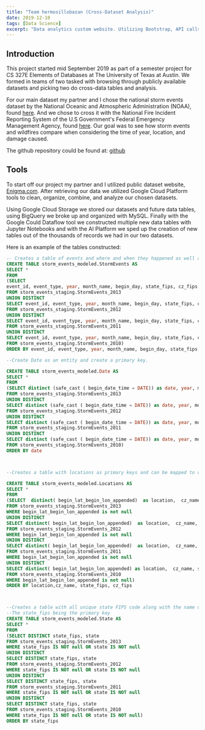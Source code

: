 ```yaml
---
title: "Team hermosillobazan (Cross-Dataset Analysis)"
date: 2019-12-10
tags: [Data Science]
excerpt: "Data analytics custom website. Utilizing Bootstrap, API calls and postgreSQL to construct data tables of different statistics in the NBA."
---
```

## Introduction
This project started mid September 2019 as part of a semester project for CS 327E
Elements of Databases at The University of Texas at Austin. We formed in teams of
two tasked with browsing through publicly available datasets and picking two do cross-data
tables and analysis.

For our main dataset my partner and I chose the national storm events dataset by
the National Oceanic and Atmospheric Administration (NOAA), found [here](https://public.enigma.com/browse/collection/national-climatic-weather-center-storm-events/3d0d8bdf-b885-48b9-a3b1-8a8441fc0131).
And we chose to cross it with the National Fire Incident Reporting System
of the U.S Government's Federal Emergency Management Agency, found [here](https://public.enigma.com/browse/collection/nfirs-wild-land-incidents/952d1599-65cc-4374-afa8-b07f6cdb2f98). Our goal was to see how
storm events and wildfires compare when considering the time of year, location, and
damage caused.

The github repository could be found at: [github](https://github.com/Basilio0505/hermosillobazan-CrossDatasetProject)

## Tools
To start off our project my partner and I utilized public dataset website, [Enigma.com](https://enigma.com/).
After retrieving our data we utilized Google Cloud Platform tools to clean, organize,
combine, and analyze our chosen datasets.

Using Google Cloud Storage we stored our datasets and future data tables, using BigQuery
we broke up and organized with MySQL. Finally with the Google Could Dataflow tool
we constructed multiple new data tables with Jupyter Notebooks and with the AI Platform
we sped up the creation of new tables out of the thousands of records we had in our two
datasets.

Here is an example of the tables constructed:
```sql
-- Creates a table of events and where and when they happened as well as interesting facts such as damage in crops, deaths and injuries they caused.
CREATE TABLE storm_events_modeled.StormEvents AS
SELECT *
FROM
(SELECT
event_id, event_type, year, month_name, begin_day, state_fips, cz_fips, injuries_direct, injuries_indirect, deaths_direct, deaths_indirect, damage_crops
FROM storm_events_staging.StormEvents_2013
UNION DISTINCT
SELECT event_id, event_type, year, month_name, begin_day, state_fips, cz_fips, injuries_direct, injuries_indirect, deaths_direct, deaths_indirect, damage_crops
FROM storm_events_staging.StormEvents_2012
UNION DISTINCT
SELECT event_id, event_type, year, month_name, begin_day, state_fips, cz_fips, injuries_direct, injuries_indirect, deaths_direct, deaths_indirect, damage_crops
FROM storm_events_staging.StormEvents_2011
UNION DISTINCT
SELECT event_id, event_type, year, month_name, begin_day, state_fips, cz_fips, injuries_direct, injuries_indirect, deaths_direct, deaths_indirect, damage_crops
FROM storm_events_staging.StormEvents_2010)
ORDER BY event_id, event_type, year, month_name, begin_day, state_fips, cz_fips, injuries_direct, injuries_indirect, deaths_direct, deaths_indirect, damage_crops

--Create Date as an entity and create a primary key.

CREATE TABLE storm_events_modeled.Date AS
SELECT *
FROM
(SELECT distinct (safe_cast ( begin_date_time = DATE)) as date, year, month_name, begin_day
FROM storm_events_staging.StormEvents_2013
UNION DISTINCT
SELECT distinct (safe_cast ( begin_date_time = DATE)) as date, year, month_name, begin_day
FROM storm_events_staging.StormEvents_2012
UNION DISTINCT
SELECT distinct (safe_cast ( begin_date_time = DATE)) as date, year, month_name, begin_day
FROM storm_events_staging.StormEvents_2011
UNION DISTINCT
SELECT distinct (safe_cast ( begin_date_time = DATE)) as date, year, month_name, begin_day
FROM storm_events_staging.StormEvents_2010)
ORDER BY date



--Creates a table with locations as primary keys and can be mapped to county name given state fips and county fips.

CREATE TABLE storm_events_modeled.Locations AS
SELECT *
FROM
(SELECT  distinct( begin_lat_begin_lon_appended)  as location,  cz_name, state_fips, cz_fips
FROM storm_events_staging.StormEvents_2013
WHERE begin_lat_begin_lon_appended is not null
UNION DISTINCT
SELECT distinct( begin_lat_begin_lon_appended)  as location,  cz_name, state_fips, cz_fips
FROM storm_events_staging.StormEvents_2012
WHERE begin_lat_begin_lon_appended is not null
UNION DISTINCT
SELECT distinct( begin_lat_begin_lon_appended)  as location,  cz_name, state_fips, cz_fips
FROM storm_events_staging.StormEvents_2011
WHERE begin_lat_begin_lon_appended is not null
UNION DISTINCT
SELECT distinct( begin_lat_begin_lon_appended) as location,  cz_name, state_fips, cz_fips
FROM storm_events_staging.StormEvents_2010
WHERE begin_lat_begin_lon_appended is not null)
ORDER BY location,cz_name, state_fips, cz_fips



--Creates a table with all unique state FIPS code along with the name of the state or territory.
--The state_fips being the primary key
CREATE TABLE storm_events_modeled.State AS
SELECT *
FROM
(SELECT DISTINCT state_fips, state
FROM storm_events_staging.StormEvents_2013
WHERE state_fips IS NOT null OR state IS NOT null
UNION DISTINCT
SELECT DISTINCT state_fips, state
FROM storm_events_staging.StormEvents_2012
WHERE state_fips IS NOT null OR state IS NOT null
UNION DISTINCT
SELECT DISTINCT state_fips, state
FROM storm_events_staging.StormEvents_2011
WHERE state_fips IS NOT null OR state IS NOT null
UNION DISTINCT
SELECT DISTINCT state_fips, state
FROM storm_events_staging.StormEvents_2010
WHERE state_fips IS NOT null OR state IS NOT null)
ORDER BY state_fips           
                 
```
